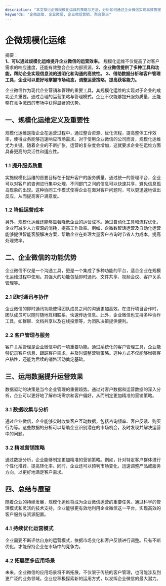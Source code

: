 ```yaml
---
description: "本文探讨企微规模化运维的策略与方法，分析如何通过企业微信实现高效管理与客源获取。"
keywords: "企微运维, 企业微信, 企业微信营销, 聚合聊天"
---
```

# 企微规模化运维

摘要：  
**1、可以通过规模化运维提升企业微信的运营效率。** 规模化运维不仅提高了对客户需求的响应速度，还能有效整合企业内部资源。**2、企业微信提供了多种工具和功能，帮助企业实现信息流的透明化和沟通的高效性。** **3、借助数据分析和客户管理工具，企业可以更好地掌握市场动态，调整运营策略，提高获客能力。**  

企业微信作为现代企业营销和管理的重要工具，其规模化运维的实现对于企业的成功至关重要。通过合理的运营策略与管理模式，企业不仅能够提升服务质量，还能够在竞争激烈的市场中获得显著的优势。

## 一、规模化运维定义及重要性

规模化运维是指企业在运营过程中，通过整合资源、优化流程，提高整体工作效率，使得业务能够迅速响应市场需求。对于使用企业微信的公司而言，规模化运维尤为关键。随着企业的不断扩张，运营的复杂度会增加，这就要求企业在运维方面具备更高的灵活性和适应性。

### 1.1 提升服务质量

实施规模化运维的首要目标在于提升客户的服务质量。通过统一的管理平台，企业可以对客户的咨询进行集中处理，不同部门之间的信息可以快速共享，避免信息孤岛现象的出现。这种协同工作模式使得企业在面对客户问题时，可以更迅速地做出反应，从而提高客户满意度。

### 1.2 降低运营成本

另外，规模化运维还能够显著降低企业的运营成本。通过自动化工具和流程优化，企业可减少人力资源的消耗，提高工作效率。例如，企微数智话运营及自动化运营能够提供智能客服解决方案，帮助企业在处理大量客户咨询时节省人力成本，提高处理效率。

## 二、企业微信的功能优势

企业微信不仅是一个沟通工具，更是一个集成了多种功能的平台，适合企业在规模化运维过程中使用。其强大的功能包括即时通讯、文件共享、视频会议、客户关系管理等。

### 2.1 即时通讯与协作

企业微信的即时通讯功能使得团队成员之间的沟通更加高效。在进行项目合作时，团队成员可以随时随地互相联系，快速传达信息。此外，企业微信也支持多种协作工具，如群聊、文档共享以及在线投票等，为团队决策提供便利。

### 2.2 客户管理与服务

客户关系管理是企业微信中的一项重要功能。通过系统化的客户管理工具，企业能够记录客户信息、跟踪客户需求，并及时调整营销策略。这种方式不仅能够增强客户粘性，还能为后续的销售活动奠定基础。

## 三、运用数据提升运营效果

数据驱动的决策是当今企业管理的重要趋势。通过对客户数据和运营数据的深入分析，企业可以更好地了解市场需求和客户偏好，从而制定更加精准的营销策略。

### 3.1 数据收集与分析

通过企业微信，企业能够实时收集客户互动数据，包括咨询频率、客户反馈、购买行为等。这些数据的分析可以帮助企业识别潜在的市场机会，及时发现并解决运营中的问题。

### 3.2 精准营销策略

通过数据分析，企业能够制定更加精准的营销策略。例如，针对特定客户群体进行个性化推荐，提高转化率。同时，企业还可以预判市场变化，迅速调整产品或服务方向，以更好地满足客户需求。

## 四、总结与展望

随着企业的持续发展，规模化运维将成为企业微信运营的重要任务。通过科学的管理模式和灵活的技术支持，企业能够更有效地利用企业微信这一平台，实现高效的客户服务与资源配置。

### 4.1 持续优化运营模式

企业需要不断评估自身的运营模式，依据市场变化和客户反馈进行调整。只有不断优化，才能保持企业在市场中的竞争力。

### 4.2 拓展更多应用场景

未来，企业微信的应用场景将不断拓展，不仅限于传统的客户管理，也可能涉及到更广泛的业务领域。企业应积极探索新的运用方式，以发挥企业微信的最大潜力。
